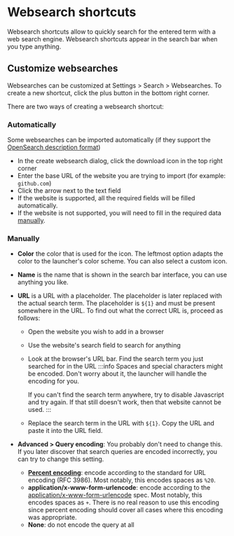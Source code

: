 # Websearch shortcuts

Websearch shortcuts allow to quickly search for the entered term with a web search engine. Websearch shortcuts appear in the search bar when you type anything.

## Customize websearches

Websearches can be customized at Settings > Search > Websearches. To create a new shortcut, click the plus button in the bottom right corner.

There are two ways of creating a websearch shortcut:

### Automatically

Some websearches can be imported automatically (if they support the [OpenSearch description format](https://developer.mozilla.org/en-US/docs/Web/OpenSearch))

- In the create websearch dialog, click the download icon in the top right corner
- Enter the base URL of the website you are trying to import (for example: `github.com`)
- Click the arrow next to the text field
- If the website is supported, all the required fields will be filled automatically.
- If the website is not supported, you will need to fill in the required data [manually](#manually).

### Manually

- **Color** the color that is used for the icon. The leftmost option adapts the color to the launcher's color scheme. You can also select a custom icon.
- **Name** is the name that is shown in the search bar interface, you can use anything you like.
- **URL** is a URL with a placeholder. The placeholder is later replaced with the actual search term. The placeholder is `${1}` and must be present somewhere in the URL. To find out what the correct URL is, proceed as follows:

  - Open the website you wish to add in a browser
  - Use the website's search field to search for anything
  - Look at the browser's URL bar. Find the search term you just searched for in the URL
    :::info
    Spaces and special characters might be encoded. Don't worry about it, the launcher will handle the encoding for you.

    If you can't find the search term anywhere, try to disable Javascript and try again. If that still doesn't work, then that website cannot be used.
    :::

  - Replace the search term in the URL with `${1}`. Copy the URL and paste it into the URL field.

- **Advanced > Query encoding**: You probably don't need to change this. If you later discover that search queries are encoded incorrectly, you can try to change this setting.
  - **[Percent encoding](https://developer.mozilla.org/en-US/docs/Glossary/percent-encoding)**: encode according to the standard for URL encoding (RFC 3986). Most notably, this encodes spaces as `%20`.
  - **application/x-www-form-urlencode**: encode according to the [application/x-www-form-urlencode](https://url.spec.whatwg.org/#application/x-www-form-urlencoded) spec. Most notably, this encodes spaces as `+`. There is no real reason to use this encoding since percent encoding should cover all cases where this encoding was appropriate.
  - **None**: do not encode the query at all
